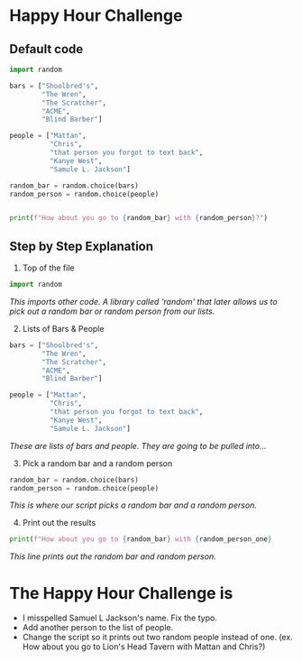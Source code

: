 # Happy Hour Challenge

## Default code

```py
import random

bars = ["Shoolbred's",
        "The Wren",
        "The Scratcher",
        "ACME",
        "Blind Barber"]

people = ["Mattan",
          "Chris",
          "that person you forgot to text back",
          "Kanye West",
          "Samule L. Jackson"]

random_bar = random.choice(bars)
random_person = random.choice(people)


print(f"How about you go to {random_bar} with {random_person}?")
```

## Step by Step Explanation 

1. Top of the file

```py
import random
```

*This imports other code. A library called 'random' that later allows us to pick out a random bar or random person from our lists.*

2. Lists of Bars & People

```py
bars = ["Shoolbred's",
        "The Wren",
        "The Scratcher",
        "ACME",
        "Blind Barber"]

people = ["Mattan",
          "Chris",
          "that person you forgot to text back",
          "Kanye West",
          "Samule L. Jackson"]
```

*These are lists of bars and people. They are going to be pulled into...*

3. Pick a random bar and a random person

```py
random_bar = random.choice(bars)
random_person = random.choice(people)
```

*This is where our script picks a random bar and a random person.*

4. Print out the results

```py
print(f"How about you go to {random_bar} with {random_person_one} 
```

*This line prints out the random bar and random person.*


# The Happy Hour Challenge is

- I misspelled Samuel L Jackson's name. Fix the typo.
- Add another person to the list of people.
- Change the script so it prints out two random people instead of one. (ex. How about you go to Lion's Head Tavern with Mattan and Chris?)

